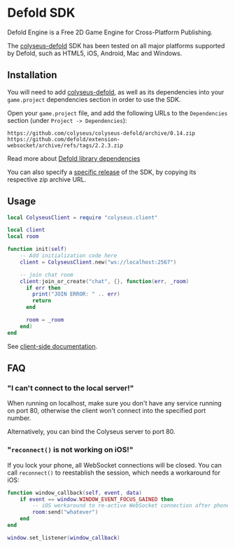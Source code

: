 # Defold SDK

Defold Engine is a Free 2D Game Engine for Cross-Platform Publishing.

The [colyseus-defold](https://github.com/colyseus/colyseus-defold) SDK has been tested on all major platforms supported by Defold, such as HTML5, iOS, Android, Mac and Windows.

## Installation

You will need to add [colyseus-defold](https://github.com/colyseus/colyseus-defold), as well as its dependencies into your `game.project` dependencies section in order to use the SDK.

Open your `game.project` file, and add the following URLs to the `Dependencies` section (under `Project -> Dependencies`):

    https://github.com/colyseus/colyseus-defold/archive/0.14.zip
    https://github.com/defold/extension-websocket/archive/refs/tags/2.2.3.zip

Read more about [Defold library dependencies](http://www.defold.com/manuals/libraries/)

You can also specify a [specific release](https://github.com/colyseus/colyseus-defold/releases) of the SDK, by copying its respective zip archive URL.

## Usage

```lua
local ColyseusClient = require "colyseus.client"

local client
local room

function init(self)
    -- Add initialization code here
    client = ColyseusClient.new("ws://localhost:2567")

    -- join chat room
    client:join_or_create("chat", {}, function(err, _room)
      if err then
        print("JOIN ERROR: " .. err)
        return
      end

      room = _room
    end)
end
```

See [client-side documentation](/client/client/).

## FAQ

### "I can't connect to the local server!"

When running on localhost, make sure you don't have any service running on port
80, otherwise the client won't connect into the specified port number.

Alternatively, you can bind the Colyseus server to port 80.

### "`reconnect()` is not working on iOS!"

If you lock your phone, all WebSocket connections will be closed. You can call `reconnect()` to reestablish the session, which needs a workaround for iOS:

```lua
function window_callback(self, event, data)
    if event == window.WINDOW_EVENT_FOCUS_GAINED then
        -- iOS workaround to re-active WebSocket connection after phone is unlocked
        room:send("whatever")
    end
end

window.set_listener(window_callback)
```
